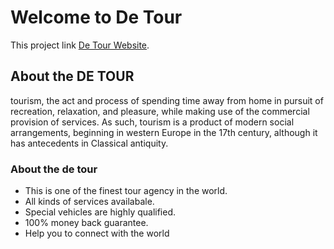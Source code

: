 # Welcome to De Tour

This project link [De Tour Website](http://de-tour-mongo.web.app/).

## About the DE TOUR

tourism, the act and process of spending time away from home in pursuit of recreation, relaxation, and pleasure, while making use of the commercial provision of services. As such, tourism is a product of modern social arrangements, beginning in western Europe in the 17th century, although it has antecedents in Classical antiquity.

### About the de tour

- This is one of the finest tour agency in the world.
- All kinds of services availabale.
- Special vehicles are highly qualified.
- 100% money back guarantee.
- Help you to connect with the world
